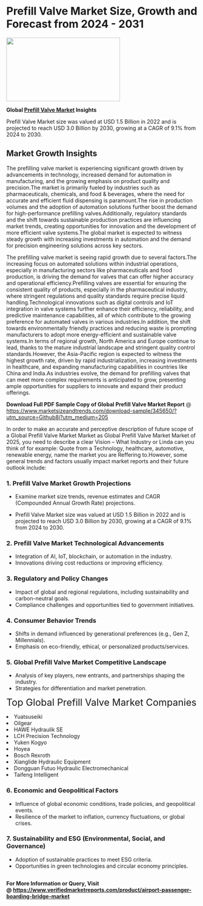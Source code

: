 <H1>Prefill Valve Market Size, Growth and Forecast from 2024 - 2031</H1><img class="aligncenter size-medium wp-image-584254" src="https://thirdeyenews.in/wp-content/uploads/2024/09/Global-Market-Research-300x168.jpeg" alt="" width="300" height="168" /><p><strong>Global&nbsp;<a href="https://www.marketsizeandtrends.com/download-sample/345650/?utm_source=Github8j?utm_medium=205">Prefill Valve Market</a> Insights</strong></p><p>Prefill Valve Market size was valued at USD 1.5 Billion in 2022 and is projected to reach USD 3.0 Billion by 2030, growing at a CAGR of 9.1% from 2024 to 2030.</p><p><h2>Market Growth Insights</h2> <p>The prefilling valve market is experiencing significant growth driven by advancements in technology, increased demand for automation in manufacturing, and the growing emphasis on product quality and precision.The market is primarily fueled by industries such as pharmaceuticals, chemicals, and food & beverages, where the need for accurate and efficient fluid dispensing is paramount.The rise in production volumes and the adoption of automation solutions further boost the demand for high-performance prefilling valves.Additionally, regulatory standards and the shift towards sustainable production practices are influencing market trends, creating opportunities for innovation and the development of more efficient valve systems.The global market is expected to witness steady growth with increasing investments in automation and the demand for precision engineering solutions across key sectors.</p> <p>The prefilling valve market is seeing rapid growth due to several factors.The increasing focus on automated solutions within industrial operations, especially in manufacturing sectors like pharmaceuticals and food production, is driving the demand for valves that can offer higher accuracy and operational efficiency.Prefilling valves are essential for ensuring the consistent quality of products, especially in the pharmaceutical industry, where stringent regulations and quality standards require precise liquid handling.Technological innovations such as digital controls and IoT integration in valve systems further enhance their efficiency, reliability, and predictive maintenance capabilities, all of which contribute to the growing preference for automated valves in various industries.In addition, the shift towards environmentally friendly practices and reducing waste is prompting manufacturers to adopt more energy-efficient and sustainable valve systems.In terms of regional growth, North America and Europe continue to lead, thanks to the mature industrial landscape and stringent quality control standards.However, the Asia-Pacific region is expected to witness the highest growth rate, driven by rapid industrialization, increasing investments in healthcare, and expanding manufacturing capabilities in countries like China and India.As industries evolve, the demand for prefilling valves that can meet more complex requirements is anticipated to grow, presenting ample opportunities for suppliers to innovate and expand their product offerings.</p> <p><span class=""><strong>Download Full PDF Sample Copy of Global Prefill Valve Market Report</strong> @ <a href="https://www.marketsizeandtrends.com/download-sample/345650/?utm_source=Github8j?utm_medium=205" target="_blank">https://www.marketsizeandtrends.com/download-sample/345650/?utm_source=Github8j?utm_medium=205</a></span></p><p>In order to make an accurate and perceptive description of future scope of a Global&nbsp;Prefill Valve Market Market as Global&nbsp;Prefill Valve Market Market of 2025, you need to describe a clear Vision &ndash; What Industry or Linda can you think of for example: Quote from a Technology, healthcare, automotive, renewable energy, name the market you are Reffering to.However, some general trends and factors usually impact market reports and their future outlook include:</p><h3>1.&nbsp;<strong>Prefill Valve Market Growth Projections</strong></h3><ul><li>Examine market size trends, revenue estimates and CAGR (Compounded Annual Growth Rate) projections.</li><li><p>Prefill Valve Market size was valued at USD 1.5 Billion in 2022 and is projected to reach USD 3.0 Billion by 2030, growing at a CAGR of 9.1% from 2024 to 2030.</p></li></ul><h3>2.&nbsp;<strong>Prefill Valve Market Technological Advancements</strong></h3><ul><li>Integration of AI, IoT, blockchain, or automation in the industry.</li><li>Innovations driving cost reductions or improving efficiency.</li></ul><h3>3.&nbsp;<strong>Regulatory and Policy Changes</strong></h3><ul><li>Impact of global and regional regulations, including sustainability and carbon-neutral goals.</li><li>Compliance challenges and opportunities tied to government initiatives.</li></ul><h3>4.&nbsp;<strong>Consumer Behavior Trends</strong></h3><ul><li>Shifts in demand influenced by generational preferences (e.g., Gen Z, Millennials).</li><li>Emphasis on eco-friendly, ethical, or personalized products/services.</li></ul><h3>5.&nbsp;<strong>Global Prefill Valve Market Competitive Landscape</strong></h3><ul><li>Analysis of key players, new entrants, and partnerships shaping the industry.</li><li>Strategies for differentiation and market penetration.</li></ul><p data-pm-slice="1 1 []"><span style="color: inherit; font-family: inherit; font-size: 25px;">Top Global Prefill Valve Market Companies</span></p><div class="" data-test-id=""><p><li>Yuatsuseiki</li><li> Oilgear</li><li> HAWE Hydraulik SE</li><li> LCH Precision Technology</li><li> Yuken Kogyo</li><li> Hoyea</li><li> Bosch Rexroth</li><li> Xianglide Hydraulic Equipment</li><li> Dongguan Futuo Hydraulic Electromechanical</li><li> Taifeng Intelligent</li></p></div><h3>6.&nbsp;<strong>Economic and Geopolitical Factors</strong></h3><ul><li>Influence of global economic conditions, trade policies, and geopolitical events.</li><li>Resilience of the market to inflation, currency fluctuations, or global crises.</li></ul><h3>7.&nbsp;<strong>Sustainability and ESG (Environmental, Social, and Governance)</strong></h3><ul><li>Adoption of sustainable practices to meet ESG criteria.</li><li>Opportunities in green technologies and circular economy principles.</li></ul><h2><strong style="font-size: 14px;">For More Information or Query, Visit @&nbsp;</strong><a style="background-color: #ffffff; font-size: 14px;" href="https://www.marketsizeandtrends.com/report/prefill-valve-market/" target="_blank">https://www.verifiedmarketreports.com/product/airport-passenger-boarding-bridge-market</a></h2>